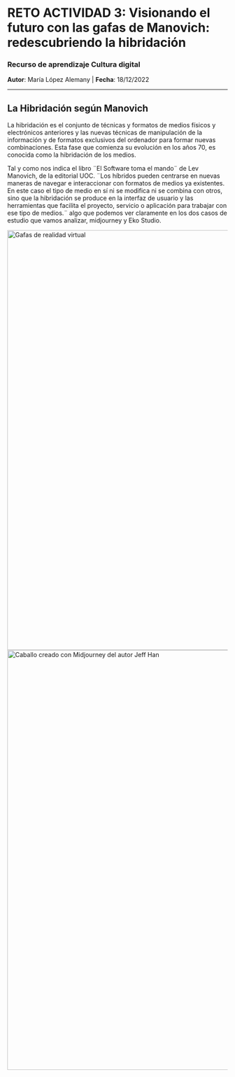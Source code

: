 # RETO ACTIVIDAD 3: Visionando el futuro con las gafas de Manovich: redescubriendo la hibridación 
### Recurso de aprendizaje Cultura digital
**Autor**: María López Alemany | **Fecha**: 18/12/2022

---

## La Hibridación según Manovich
La hibridación es el conjunto de técnicas y formatos de medios físicos y electrónicos anteriores y las nuevas técnicas de manipulación de la información y de formatos exclusivos del ordenador para formar nuevas combinaciones. Esta fase que comienza su evolución en los años 70, es conocida como la hibridación de los medios. 

Tal y como nos indica el libro ¨El Software toma el mando¨ de Lev Manovich, de la editorial UOC. ¨Los híbridos pueden centrarse en nuevas maneras de navegar e interaccionar con formatos de medios ya existentes. En este caso el tipo de medio en sí ni se modifica ni se combina con otros, sino que la hibridación se produce en la interfaz de usuario y las herramientas que facilita el proyecto, servicio o aplicación para trabajar con ese tipo de medios.¨ algo que podemos ver claramente en los dos casos de estudio que vamos analizar, midjourney y Eko Studio. 

<img src="https://cdn.pixabay.com/photo/2019/12/10/05/57/cyber-glasses-4685057_960_720.jpg" alt="Gafas de realidad virtual" width="960">
<img src="https://mir-s3-cdn-cf.behance.net/project_modules/1400/961532146989475.62ba9808f01ef.png" alt="Caballo creado con Midjourney del autor Jeff Han" width="960">
